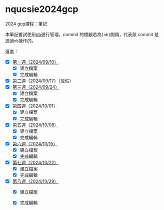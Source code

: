 # nqucsie2024gcp
2024 gcp課程：筆記

本筆記嘗試使用[nb](https://xwmx.github.io/nb/#home)進行管理，commit 的標題若為`[nb]`開頭，代表該 commit 是透過`nb`操作的。

進度：
- [x] [第一週（2024/09/10）](20240910.md)
    - [x] 建立檔案
    - [x] 完成編輯
- [x] 第二週（2024/09/17）（放假）
- [x] [第三週（2024/09/24）](20240924.md)
    - [x] 建立檔案
    - [x] 完成編輯
- [x] [第四週（2024/10/01）](20241001.md)
    - [x] 建立檔案
    - [x] 完成編輯
- [x] [第五週（2024/10/08）](20241008.md)
    - [x] 建立檔案
    - [x] 完成編輯
- [x] [第六週（2024/10/15）](20241015.md)
    - [x] 建立檔案
    - [x] 完成編輯
- [x] [第七週（2024/10/22）](20241022.md)
    - [x] 建立檔案
    - [x] 完成編輯
- [x] [第八週（2024/10/29）](20241029.md)
    - [x] 建立檔案
    - [x] 完成編輯

